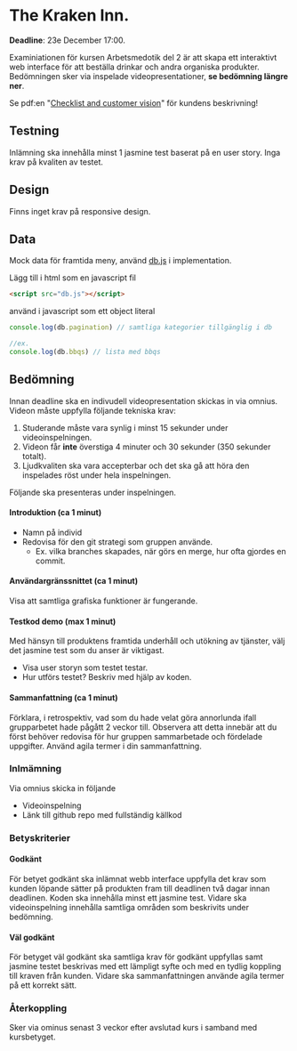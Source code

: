 # The Kraken Inn.
**Deadline**: 23e December 17:00.

Examiniationen för kursen Arbetsmedotik del 2 är att skapa ett interaktivt web interface för att beställa drinkar och andra organiska produkter. Bedömningen sker via inspelade videopresentationer, **se bedömning längre ner**.

Se pdf:en "[Checklist and customer vision](checklistandcustomervision.pdf)" för kundens beskrivning!

## Testning

Inlämning ska innehålla minst 1 jasmine test baserat på en user story. Inga krav på kvaliten av testet.

## Design

Finns inget krav på responsive design.

## Data

Mock data för framtida meny, använd [db.js](db.js) i implementation.

Lägg till i html som en javascript fil 
```html
<script src="db.js"></script>
```

använd i javascript som ett object literal
```js
console.log(db.pagination) // samtliga kategorier tillgänglig i db

//ex.
console.log(db.bbqs) // lista med bbqs
```

## Bedömning

Innan deadline ska en indivudell videopresentation skickas in via omnius. Videon måste uppfylla följande tekniska krav:
1. Studerande måste vara synlig i minst 15 sekunder under videoinspelningen.
2. Videon får **inte** överstiga 4 minuter och 30 sekunder (350 sekunder totalt).
3. Ljudkvaliten ska vara accepterbar och det ska gå att höra den inspelades röst under hela inspelningen.
   
Följande ska presenteras under inspelningen.
#### Introduktion (ca 1 minut)
- Namn på individ
- Redovisa för den git strategi som gruppen använde. 
  - Ex. vilka branches skapades, när görs en merge, hur ofta gjordes en commit.
  
#### Användargränssnittet (ca 1 minut)
Visa att samtliga grafiska funktioner är fungerande.

#### Testkod demo (max 1 minut)
Med hänsyn till produktens framtida underhåll och utökning av tjänster, välj det jasmine test som du anser är viktigast.
- Visa user storyn som testet testar.
- Hur utförs testet? Beskriv med hjälp av koden.

#### Sammanfattning (ca 1 minut)
Förklara, i retrospektiv, vad som du hade velat göra annorlunda ifall grupparbetet hade pågått 2 veckor till. Observera att detta innebär att du först behöver redovisa för hur gruppen sammarbetade och fördelade uppgifter. Använd agila termer i din sammanfattning. 

### Inlmämning
Via omnius skicka in följande
- Videoinspelning
- Länk till github repo med fullständig källkod

### Betyskriterier

#### Godkänt
För betyet godkänt ska inlämnat webb interface uppfylla det krav som kunden löpande sätter på produkten fram till deadlinen två dagar innan deadlinen. Koden ska innehålla minst ett jasmine test. Vidare ska videoinspelning innehålla samtliga områden som beskrivits under bedömning.

#### Väl godkänt
För betyget väl godkänt ska samtliga krav för godkänt uppfyllas samt jasmine testet beskrivas med ett lämpligt syfte och med en tydlig koppling till kraven från kunden. Vidare ska sammanfattningen använde agila termer på ett korrekt sätt.


### Återkoppling

Sker via ominus senast 3 veckor efter avslutad kurs i samband med kursbetyget.

